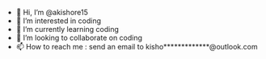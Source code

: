 - 👋 Hi, I’m @akishore15
- 👀 I’m interested in coding
- 🌱 I’m currently learning coding
- 💞️ I’m looking to collaborate on coding
- 📫 How to reach me : send an email to kisho*************@outlook.com

<!---
akishore15/akishore15 is a ✨ special ✨ repository because its `README.md` (this file) appears on your GitHub profile.
You can click the Preview link to take a look at your changes.
--->
